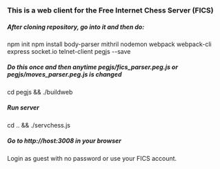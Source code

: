 ### This is a web client for the Free Internet Chess Server (FICS)

##### After cloning repository, go into it and then do:
npm init
npm install body-parser mithril nodemon webpack webpack-cli express socket.io telnet-client pegjs --save

##### Do this once and then anytime pegjs/fics_parser.peg.js or pegjs/moves_parser.peg.js is changed
cd pegjs && ./buildweb

##### Run server
cd .. && ./servchess.js

##### Go to http://host:3008 in your browser
Login as guest with no password or use your FICS account.
